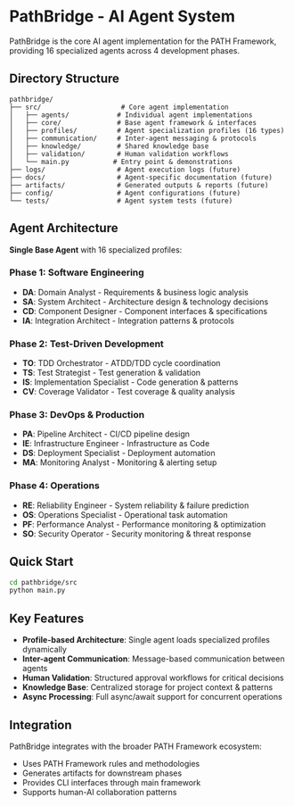 # PathBridge - AI Agent System

PathBridge is the core AI agent implementation for the PATH Framework, providing 16 specialized agents across 4 development phases.

## Directory Structure

```
pathbridge/
├── src/                    # Core agent implementation
│   ├── agents/            # Individual agent implementations
│   ├── core/              # Base agent framework & interfaces
│   ├── profiles/          # Agent specialization profiles (16 types)
│   ├── communication/     # Inter-agent messaging & protocols
│   ├── knowledge/         # Shared knowledge base
│   ├── validation/        # Human validation workflows
│   └── main.py           # Entry point & demonstrations
├── logs/                  # Agent execution logs (future)
├── docs/                  # Agent-specific documentation (future)
├── artifacts/             # Generated outputs & reports (future)
├── config/                # Agent configurations (future)
└── tests/                 # Agent system tests (future)
```

## Agent Architecture

**Single Base Agent** with 16 specialized profiles:

### Phase 1: Software Engineering
- **DA**: Domain Analyst - Requirements & business logic analysis
- **SA**: System Architect - Architecture design & technology decisions
- **CD**: Component Designer - Component interfaces & specifications
- **IA**: Integration Architect - Integration patterns & protocols

### Phase 2: Test-Driven Development
- **TO**: TDD Orchestrator - ATDD/TDD cycle coordination
- **TS**: Test Strategist - Test generation & validation
- **IS**: Implementation Specialist - Code generation & patterns
- **CV**: Coverage Validator - Test coverage & quality analysis

### Phase 3: DevOps & Production
- **PA**: Pipeline Architect - CI/CD pipeline design
- **IE**: Infrastructure Engineer - Infrastructure as Code
- **DS**: Deployment Specialist - Deployment automation
- **MA**: Monitoring Analyst - Monitoring & alerting setup

### Phase 4: Operations
- **RE**: Reliability Engineer - System reliability & failure prediction
- **OS**: Operations Specialist - Operational task automation
- **PF**: Performance Analyst - Performance monitoring & optimization
- **SO**: Security Operator - Security monitoring & threat response

## Quick Start

```bash
cd pathbridge/src
python main.py
```

## Key Features

- **Profile-based Architecture**: Single agent loads specialized profiles dynamically
- **Inter-agent Communication**: Message-based communication between agents
- **Human Validation**: Structured approval workflows for critical decisions
- **Knowledge Base**: Centralized storage for project context & patterns
- **Async Processing**: Full async/await support for concurrent operations

## Integration

PathBridge integrates with the broader PATH Framework ecosystem:
- Uses PATH Framework rules and methodologies
- Generates artifacts for downstream phases
- Provides CLI interfaces through main framework
- Supports human-AI collaboration patterns